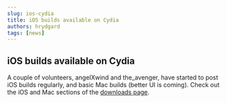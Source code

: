 ```yaml
---
slug: ios-cydia
title: iOS builds available on Cydia
authors: hrydgard
tags: [news]
---
```


## iOS builds available on Cydia

A couple of volunteers, angelXwind and the_avenger, have started to post iOS builds regularly, and basic Mac builds (better UI is coming). Check out the iOS and Mac sections of the [downloads page](/downloads).
